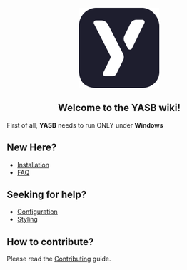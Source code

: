 <p align="center"><img src="https://raw.githubusercontent.com/amnweb/yasb/main/src/assets/images/app_icon.png" width="180"></p>
<h2 align="center">Welcome to the YASB wiki!</h2>

First of all, **YASB** needs to run ONLY under **Windows**

## New Here?

- [Installation](https://github.com/amnweb/yasb/wiki/Installation)
- [FAQ](https://github.com/amnweb/yasb/wiki/FAQ)

## Seeking for help?

- [Configuration](https://github.com/amnweb/yasb/wiki/Configuration)
- [Styling](https://github.com/amnweb/yasb/wiki/Styling)

## How to contribute?

Please read the [Contributing](https://github.com/amnweb/yasb/wiki/Contributing) guide.